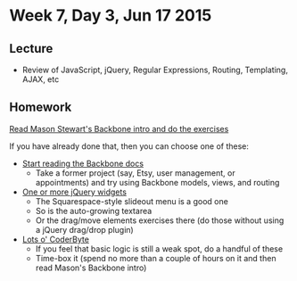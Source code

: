 # Week 7, Day 3, Jun 17 2015

## Lecture

- Review of JavaScript, jQuery, Regular Expressions, Routing, Templating, AJAX, etc

## Homework

[Read Mason Stewart's Backbone intro and do the exercises](https://gist.github.com/chrisdavies/4559bbd92475ca7bae01)

If you have already done that, then you can choose one of these:

- [Start reading the Backbone docs](http://backbonejs.org/)
  - Take a former project (say, Etsy, user management, or appointments) and try using Backbone models, views, and routing
- [One or more jQuery widgets](https://github.com/tiy-durham-fe-cohort4/resources/blob/master/assignments/js-widgets.md)
  - The Squarespace-style slideout menu is a good one
  - So is the auto-growing textarea
  - Or the drag/move elements exercises there (do those without using a jQuery drag/drop plugin)
- [Lots o' CoderByte](http://coderbyte.com/CodingArea/Challenges/)
  - If you feel that basic logic is still a weak spot, do a handful of these
  - Time-box it (spend no more than a couple of hours on it and then read Mason's Backbone intro)
